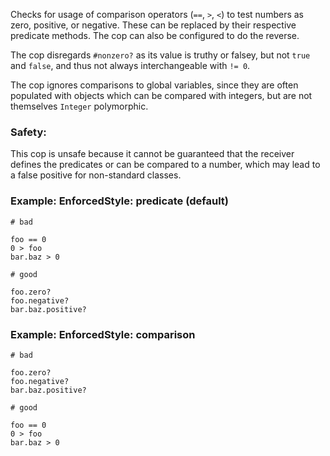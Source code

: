 Checks for usage of comparison operators (`==`,
`>`, `<`) to test numbers as zero, positive, or negative.
These can be replaced by their respective predicate methods.
The cop can also be configured to do the reverse.

The cop disregards `#nonzero?` as its value is truthy or falsey,
but not `true` and `false`, and thus not always interchangeable with
`!= 0`.

The cop ignores comparisons to global variables, since they are often
populated with objects which can be compared with integers, but are
not themselves `Integer` polymorphic.

### Safety:

This cop is unsafe because it cannot be guaranteed that the receiver
defines the predicates or can be compared to a number, which may lead
to a false positive for non-standard classes.

### Example: EnforcedStyle: predicate (default)
    # bad

    foo == 0
    0 > foo
    bar.baz > 0

    # good

    foo.zero?
    foo.negative?
    bar.baz.positive?

### Example: EnforcedStyle: comparison
    # bad

    foo.zero?
    foo.negative?
    bar.baz.positive?

    # good

    foo == 0
    0 > foo
    bar.baz > 0